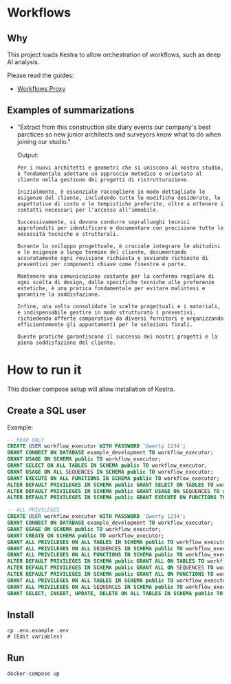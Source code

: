 # Workflows

## Why

This project loads Kestra to allow orchestration of workflows, such as deep AI analysis.

Please read the guides:

- [Workflows Proxy](workflows_proxy/README.md)

## Examples of summarizations

- "Extract from this construction site diary events our company's best parctices so new junior architects and surveyors know what to do when joining our studio."

  Output:

  ```
  Per i nuovi architetti e geometri che si uniscono al nostro studio, è fondamentale adottare un approccio metodico e orientato al cliente nella gestione dei progetti di ristrutturazione.

  Inizialmente, è essenziale raccogliere in modo dettagliato le esigenze del cliente, includendo tutte le modifiche desiderate, le aspettative di costo e le tempistiche preferite, oltre a ottenere i contatti necessari per l'accesso all'immobile.

  Successivamente, si devono condurre sopralluoghi tecnici approfonditi per identificare e documentare con precisione tutte le necessità tecniche e strutturali.

  Durante lo sviluppo progettuale, è cruciale integrare le abitudini e le esigenze a lungo termine del cliente, documentando accuratamente ogni revisione richiesta e avviando richieste di preventivi per componenti chiave come finestre e porte.

  Mantenere una comunicazione costante per la conferma regolare di ogni scelta di design, dalle specifiche tecniche alle preferenze estetiche, è una pratica fondamentale per evitare malintesi e garantire la soddisfazione.

  Infine, una volta consolidate le scelte progettuali e i materiali, è indispensabile gestire in modo strutturato i preventivi, richiedendo offerte comparative da diversi fornitori e organizzando efficientemente gli appuntamenti per le selezioni finali.

  Queste pratiche garantiscono il successo dei nostri progetti e la piena soddisfazione del cliente.
  ```

# How to run it

This docker compose setup will allow installation of Kestra.

## Create a SQL user

Example:

```sql
-- READ ONLY
CREATE USER workflow_executor WITH PASSWORD 'Qwerty 1234';
GRANT CONNECT ON DATABASE example_development TO workflow_executor;
GRANT USAGE ON SCHEMA public TO workflow_executor;
GRANT SELECT ON ALL TABLES IN SCHEMA public TO workflow_executor;
GRANT USAGE ON ALL SEQUENCES IN SCHEMA public TO workflow_executor;
GRANT EXECUTE ON ALL FUNCTIONS IN SCHEMA public TO workflow_executor;
ALTER DEFAULT PRIVILEGES IN SCHEMA public GRANT SELECT ON TABLES TO workflow_executor;
ALTER DEFAULT PRIVILEGES IN SCHEMA public GRANT USAGE ON SEQUENCES TO workflow_executor;
ALTER DEFAULT PRIVILEGES IN SCHEMA public GRANT EXECUTE ON FUNCTIONS TO workflow_executor;
```

```sql
-- ALL PRIVILEGES
CREATE USER workflow_executor WITH PASSWORD 'Qwerty 1234';
GRANT CONNECT ON DATABASE example_development TO workflow_executor;
GRANT USAGE ON SCHEMA public TO workflow_executor;
GRANT CREATE ON SCHEMA public TO workflow_executor;
GRANT ALL PRIVILEGES ON ALL TABLES IN SCHEMA public TO workflow_executor;
GRANT ALL PRIVILEGES ON ALL SEQUENCES IN SCHEMA public TO workflow_executor;
GRANT ALL PRIVILEGES ON ALL FUNCTIONS IN SCHEMA public TO workflow_executor;
ALTER DEFAULT PRIVILEGES IN SCHEMA public GRANT ALL ON TABLES TO workflow_executor;
ALTER DEFAULT PRIVILEGES IN SCHEMA public GRANT ALL ON SEQUENCES TO workflow_executor;
ALTER DEFAULT PRIVILEGES IN SCHEMA public GRANT ALL ON FUNCTIONS TO workflow_executor;
GRANT ALL PRIVILEGES ON ALL TABLES IN SCHEMA public TO workflow_executor;
GRANT ALL PRIVILEGES ON ALL SEQUENCES IN SCHEMA public TO workflow_executor;
GRANT SELECT, INSERT, UPDATE, DELETE ON ALL TABLES IN SCHEMA public TO workflow_executor;
```

## Install

```shell
cp .env.example .env
# (Edit variables)
```

## Run

```shell
docker-compose up
```
